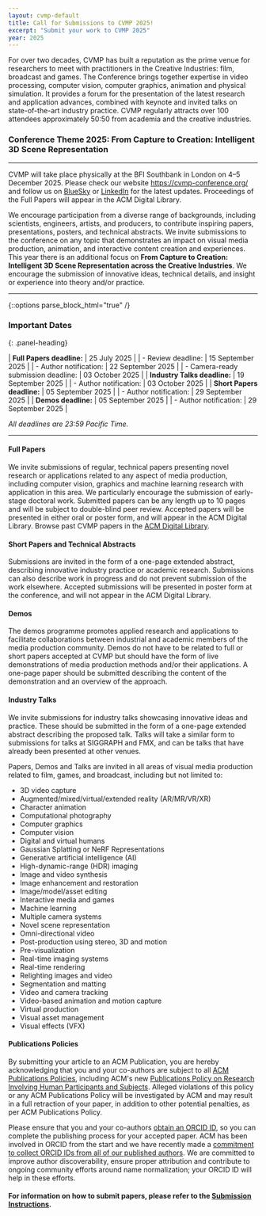 ```yaml
---
layout: cvmp-default
title: Call for Submissions to CVMP 2025!
excerpt: "Submit your work to CVMP 2025"
year: 2025
---
```


For over two decades, CVMP has built a reputation as the prime venue for researchers to meet with practitioners in the Creative Industries: film, broadcast and games. The Conference brings together expertise in video processing, computer vision, computer graphics, animation and physical simulation. It provides a forum for the presentation of the latest research and application advances, combined with keynote and invited talks on state-of-the-art industry practice. CVMP regularly attracts over 100 attendees approximately 50:50 from academia and the creative industries.

### Conference Theme 2025: From Capture to Creation: Intelligent 3D Scene Representation

---
CVMP will take place physically at the BFI Southbank in London on 4–5 December 2025. Please check our website https://cvmp-conference.org/ and follow us on [BlueSky](https://bsky.app/profile/cvmp.bsky.social) or [LinkedIn](https://www.linkedin.com/company/cvmp-conference) for the latest updates. Proceedings of the Full Papers will appear in the ACM Digital Library.

We encourage participation from a diverse range of backgrounds, including scientists, engineers, artists, and producers, to contribute inspiring papers, presentations, posters, and technical abstracts. We invite submissions to the conference on any topic that demonstrates an impact on visual media production, animation, and interactive content creation and experiences. This year there is an additional focus on **From Capture to Creation: Intelligent 3D Scene Representation across the Creative Industries**. We encourage the submission of innovative ideas, technical details, and insight or experience into theory and/or practice.

---

{::options parse_block_html="true" /}
<div class="panel panel-info">
<h3> Important Dates </h3>
{: .panel-heading}
<div class="panel-body">

| __Full Papers deadline:__ | 25 July 2025 |
| - Review deadline: | 15 September 2025 |
| - Author notification: | 22 September 2025 |
| - Camera-ready submission deadline: | 03 October 2025 |
| __Industry Talks deadline:__ | 19 September 2025 |
| - Author notification: | 03 October 2025 |
| __Short Papers deadline:__ | 05 September 2025 |
| - Author notification: | 29 September 2025 |
| __Demos deadline:__ | 05 September 2025 |
| - Author notification: | 29 September 2025 |


*All deadlines are 23:59 Pacific Time.*

</div>
</div>

---

#### Full Papers
We invite submissions of regular, technical papers presenting novel research or applications related to any aspect of media production, including computer vision, graphics and machine learning research with application in this area. We particularly encourage the submission of early-stage doctoral work. Submitted papers can be any length up to 10 pages and will be subject to double-blind peer review. Accepted papers will be presented in either oral or poster form, and will appear in the ACM Digital Library. Browse past CVMP papers in the [ACM Digital Library](https://dl.acm.org/conference/cvmp).


#### Short Papers and Technical Abstracts
Submissions are invited in the form of a one-page extended abstract, describing innovative industry practice or academic research. Submissions can also describe work in progress and do not prevent submission of the work elsewhere. Accepted submissions will be presented in poster form at the conference, and will not appear in the ACM Digital Library.


#### Demos
The demos programme promotes applied research and applications to facilitate collaborations between industrial and academic members of the media production community. Demos do not have to be related to full or short papers accepted at CVMP but should have the form of live demonstrations of media production methods and/or their applications. A one-page paper should be submitted describing the content of the demonstration and an overview of the approach.


#### Industry Talks
We invite submissions for industry talks showcasing innovative ideas and practice. These should be submitted in the form of a one-page extended abstract describing the proposed talk. Talks will take a similar form to submissions for talks at SIGGRAPH and FMX, and can be talks that have already been presented at other venues.

Papers, Demos and Talks are invited in all areas of visual media production related to film, games, and broadcast, including but not limited to:

- 3D video capture
- Augmented/mixed/virtual/extended reality (AR/MR/VR/XR)
- Character animation
- Computational photography
- Computer graphics
- Computer vision
- Digital and virtual humans
- Gaussian Splatting or NeRF Representations
- Generative artificial intelligence (AI)
- High-dynamic-range (HDR) imaging
- Image and video synthesis
- Image enhancement and restoration
- Image/model/asset editing
- Interactive media and games
- Machine learning
- Multiple camera systems
- Novel scene representation
- Omni-directional video
- Post-production using stereo, 3D and motion
- Pre-visualization
- Real-time imaging systems
- Real-time rendering
- Relighting images and video
- Segmentation and matting
- Video and camera tracking
- Video-based animation and motion capture
- Virtual production
- Visual asset management
- Visual effects (VFX)

#### Publications Policies

By submitting your article to an ACM Publication, you are hereby acknowledging that you and your co-authors are subject to all [ACM Publications Policies](https://www.acm.org/publications/policies), including ACM's new [Publications Policy on Research Involving Human Participants and Subjects](https://www.acm.org/publications/policies/research-involving-human-participants-and-subjects). Alleged violations of this policy or any ACM Publications Policy will be investigated by ACM and may result in a full retraction of your paper, in addition to other potential penalties, as per ACM Publications Policy.

Please ensure that you and your co-authors [obtain an ORCID ID](https://orcid.org/register), so you can complete the publishing process for your accepted paper. ACM has been involved in ORCID from the start and we have recently made a [commitment to collect ORCID IDs from all of our published authors](https://authors.acm.org/author-resources/orcid-faqs). We are committed to improve author discoverability, ensure proper attribution and contribute to ongoing community efforts around name normalization; your ORCID ID will help in these efforts.

#### For information on how to submit papers, please refer to the [Submission Instructions]({{site.baseurl}}/2025/submission-instructions/).
